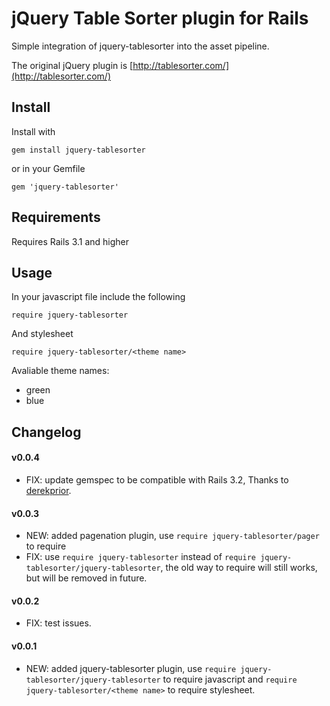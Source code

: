 jQuery Table Sorter plugin for Rails
===

Simple integration of jquery-tablesorter into the asset pipeline.

The original jQuery plugin is [http://tablesorter.com/](http://tablesorter.com/)

Install
---
Install with

	gem install jquery-tablesorter

or in your Gemfile

	gem 'jquery-tablesorter'

Requirements
---

Requires Rails 3.1 and higher

Usage
---

In your javascript file include the following

	require jquery-tablesorter

And stylesheet

	require jquery-tablesorter/<theme name>

Avaliable theme names:

* green
* blue

Changelog
---

#### v0.0.4

* FIX: update gemspec to be compatible with Rails 3.2, Thanks to [derekprior](https://github.com/derekprior).

#### v0.0.3

* NEW: added pagenation plugin, use `require jquery-tablesorter/pager` to require
* FIX: use `require jquery-tablesorter` instead of `require jquery-tablesorter/jquery-tablesorter`, the old way to require will still works, but will be removed in future.

#### v0.0.2

* FIX: test issues.

#### v0.0.1

* NEW: added jquery-tablesorter plugin, use `require jquery-tablesorter/jquery-tablesorter` to require javascript and `require jquery-tablesorter/<theme name>` to require stylesheet.

